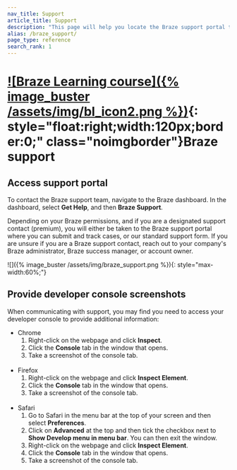 ```yaml
---
nav_title: Support
article_title: Support
description: "This page will help you locate the Braze support portal to submit Braze product feedback. This page will only accessible to Braze customers."
alias: /braze_support/
page_type: reference
search_rank: 1
---
```


# [![Braze Learning course]({% image_buster /assets/img/bl_icon2.png %})](https://learning.braze.com/the-braze-support-portal/){: style="float:right;width:120px;border:0;" class="noimgborder"}Braze support

## Access support portal

To contact the Braze support team, navigate to the Braze dashboard. In the dashboard, select **Get Help**, and then **Braze Support**. 

Depending on your Braze permissions, and if you are a designated support contact (premium), you will either be taken to the Braze support portal where you can submit and track cases, or our standard support form. If you are unsure if you are a Braze support contact, reach out to your company's Braze administrator, Braze success manager, or account owner.

![]({% image_buster /assets/img/braze_support.png %}){: style="max-width:60%;"}

## Provide developer console screenshots

When communicating with support, you may find you need to access your developer console to provide additional information:
- Chrome
  1. Right-click on the webpage and click **Inspect**.
  2. Click the **Console** tab in the window that opens.
  3. Take a screenshot of the console tab.<br><br>
- Firefox
  1. Right-click on the webpage and click **Inspect Element**.
  2. Click the **Console** tab in the window that opens.
  3. Take a screenshot of the console tab.<br><br>
- Safari
  1. Go to Safari in the menu bar at the top of your screen and then select **Preferences**.
  2. Click on **Advanced** at the top and then tick the checkbox next to **Show Develop menu in menu bar**. You can then exit the window.
  3. Right-click on the webpage and click **Inspect Element**.
  4. Click the **Console** tab in the window that opens.
  5. Take a screenshot of the console tab.
